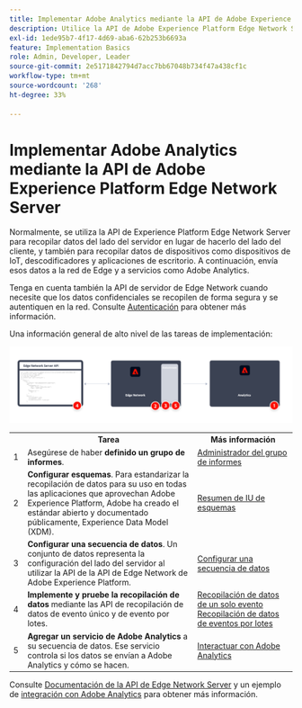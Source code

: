```yaml
---
title: Implementar Adobe Analytics mediante la API de Adobe Experience Platform Edge Network Server
description: Utilice la API de Adobe Experience Platform Edge Network Server para enviar datos a Adobe Analytics.
exl-id: 1ede95b7-4f17-4d69-aba6-62b253b6693a
feature: Implementation Basics
role: Admin, Developer, Leader
source-git-commit: 2e5171842794d7acc7bb67048b734f47a438cf1c
workflow-type: tm+mt
source-wordcount: '268'
ht-degree: 33%

---
```


# Implementar Adobe Analytics mediante la API de Adobe Experience Platform Edge Network Server

Normalmente, se utiliza la API de Experience Platform Edge Network Server para recopilar datos del lado del servidor en lugar de hacerlo del lado del cliente, y también para recopilar datos de dispositivos como dispositivos de IoT, descodificadores y aplicaciones de escritorio. A continuación, envía esos datos a la red de Edge y a servicios como Adobe Analytics.

Tenga en cuenta también la API de servidor de Edge Network cuando necesite que los datos confidenciales se recopilen de forma segura y se autentiquen en la red. Consulte [Autenticación](https://experienceleague.adobe.com/docs/experience-platform/edge-network-server-api/authentication.html?lang=es) para obtener más información.

Una información general de alto nivel de las tareas de implementación:

![Adobe Analytics mediante el flujo de trabajo de extensión de Analytics](../../assets/edge-network-server-api-annotated.png)

<table style="width:100%">

<tr>
<th style="width:5%"></th><th style="width:60%"><b>Tarea</b></th><th style="width:35%"><b>Más información</b></th>
</tr>

<tr>
<td>1</td>
<td>Asegúrese de haber <b>definido un grupo de informes</b>.</td>
<td><a href="../../../admin/admin/c-manage-report-suites/report-suites-admin.md">Administrador del grupo de informes</a></td>
</tr>

<tr>
<td>2</td>
<td><b>Configurar esquemas</b>. Para estandarizar la recopilación de datos para su uso en todas las aplicaciones que aprovechan Adobe Experience Platform, Adobe ha creado el estándar abierto y documentado públicamente, Experience Data Model (XDM).</td>
<td><a href="https://experienceleague.adobe.com/docs/experience-platform/xdm/ui/overview.html?lang=es">Resumen de IU de esquemas</a></td>
</tr>

<tr>
<td>3</td>
<td><b>Configurar una secuencia de datos</b>. Un conjunto de datos representa la configuración del lado del servidor al utilizar la API de la API de Edge Network de Adobe Experience Platform.</td>
<td><a href="https://experienceleague.adobe.com/docs/experience-platform/datastreams/configure.html?lang=es">Configurar una secuencia de datos<a></td> 
</tr>

<tr>
<td>4</td>
<td><b>Implemente y pruebe la recopilación de datos</b> mediante las API de recopilación de datos de evento único y de evento por lotes.</td>
<td><a href="https://experienceleague.adobe.com/docs/experience-platform/edge-network-server-api/data-collection/interactive-data-collection.html?lang=es">Recopilación de datos de un solo evento</a><br/><a href="https://experienceleague.adobe.com/docs/experience-platform/edge-network-server-api/data-collection/non-interactive-data-collection.html?lang=es">Recopilación de datos de eventos por lotes</a>
</tr>

<td>5</td>
<td><b>Agregar un servicio de Adobe Analytics</b> a su secuencia de datos. Ese servicio controla si los datos se envían a Adobe Analytics y cómo se hacen.</td>
<td><a href="https://experienceleague.adobe.com/docs/experience-platform/edge-network-server-api/interacting-other-adobe-solutions/interacting-adobe-analytics.html?lang=es">Interactuar con Adobe Analytics</a></td>
</tr>


</table>

Consulte [Documentación de la API de Edge Network Server](https://experienceleague.adobe.com/docs/experience-platform/edge-network-server-api/overview.html?lang=es) y un ejemplo de [integración con Adobe Analytics](https://experienceleague.adobe.com/docs/experience-platform/edge-network-server-api/interacting-other-adobe-solutions/interacting-adobe-analytics.html?lang=es) para obtener más información.

